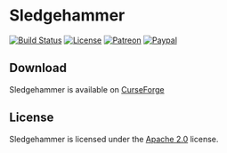 # Sledgehammer

[![Build Status](https://jenkins.lolnet.co.nz/job/Sledgehammer/badge/icon)](https://jenkins.lolnet.co.nz/job/Sledgehammer/)
[![License](https://lxgaming.github.io/badges/License-Apache%202.0-blue.svg)](https://www.apache.org/licenses/LICENSE-2.0)
[![Patreon](https://lxgaming.github.io/badges/Patreon-donate-yellow.svg)](https://www.patreon.com/lxgaming)
[![Paypal](https://lxgaming.github.io/badges/Paypal-donate-yellow.svg)](https://www.paypal.com/cgi-bin/webscr?cmd=_s-xclick&hosted_button_id=CZUUA6LE7YS44&item_name=Sledgehammer+(from+GitHub.com))

## Download
Sledgehammer is available on [CurseForge](https://minecraft.curseforge.com/projects/sledgehammer)

## License
Sledgehammer is licensed under the [Apache 2.0](https://www.apache.org/licenses/LICENSE-2.0) license.